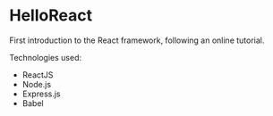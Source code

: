 # HelloReact

First introduction to the React framework, following an online tutorial.

Technologies used:
- ReactJS
- Node.js
- Express.js
- Babel
